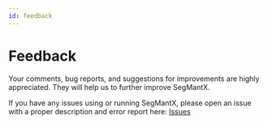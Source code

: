 ```yaml
---
id: feedback
---
```


# Feedback

Your comments, bug reports, and suggestions for improvements are highly appreciated. They will help us to further improve SegMantX. 

If you have any issues using or running SegMantX, please open an issue with a proper description and error report here: [Issues](https://github.com/DMH-biodatasci/SegMantX/issues)
